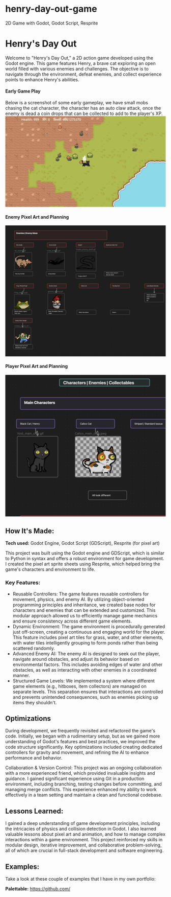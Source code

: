 # henry-day-out-game
2D Game with Godot, Godot Script, Resprite

# Henry's Day Out
Welcome to "Henry's Day Out," a 2D action game developed using the Godot engine. This game features Henry, a brave cat exploring an open world filled with various enemies and challenges. The objective is to navigate through the environment, defeat enemies, and collect experience points to enhance Henry's abilities.

#### Early Game Play
Below is a screenshot of some early gameplay, we have small mobs chasing the cat character, the character has an auto claw attack, once the enemy is dead a coin drops that can be collected to add to the player's XP.
![img of gameplay](https://github.com/StewedDownSteve/henry-day-out-game/blob/main/HDO-gameplay-early-SH.png)
#### Enemy Pixel Art and Planning
![Game Enemy Art](https://github.com/StewedDownSteve/henry-day-out-game/blob/main/henry-game-art1.png)
#### Player Pixel Art and Planning
![Game Character Art](https://github.com/StewedDownSteve/henry-day-out-game/blob/main/henry-game-art2.png)

## How It's Made:

**Tech used:** Godot Engine, Godot Script (GDScript), Resprite (for pixel art)

This project was built using the Godot engine and GDScript, which is similar to Python in syntax and offers a robust environment for game development. I created the pixel art sprite sheets using Resprite, which helped bring the game's characters and environment to life.

### Key Features:
- Reusable Controllers: The game features reusable controllers for movement, physics, and enemy AI. By utilizing object-oriented programming principles and inheritance, we created base nodes for characters and enemies that can be extended and customized. This modular approach allowed us to efficiently manage game mechanics and ensure consistency across different     game elements.
- Dynamic Environment: The game environment is procedurally generated just off-screen, creating a continuous and engaging world for the player. This feature includes pixel art tiles for grass, water, and other elements, with water tiles intelligently grouping to form ponds rather than being scattered randomly.
- Advanced Enemy AI: The enemy AI is designed to seek out the player, navigate around obstacles, and adjust its behavior based on environmental factors. This includes avoiding edges of water and other obstacles, as well as interacting with other enemies in a coordinated manner.
- Structured Game Levels: We implemented a system where different game elements (e.g., hitboxes, item collectors) are managed on separate levels. This separation ensures that interactions are controlled and prevents unintended consequences, such as enemies picking up items they shouldn't.


## Optimizations
During development, we frequently revisited and refactored the game's code. Initially, we began with a rudimentary setup, but as we gained more understanding of Godot's features and best practices, we improved the code structure significantly. Key optimizations included creating dedicated controllers for gravity and movement, and refining the AI to enhance performance and behavior.

Collaboration & Version Control: This project was an ongoing collaboration with a more experienced friend, which provided invaluable insights and guidance. I gained significant experience using Git in a production environment, including branching, testing changes before committing, and managing merge conflicts. This experience enhanced my ability to work effectively in a team setting and maintain a clean and functional codebase.


## Lessons Learned:

I gained a deep understanding of game development principles, including the intricacies of physics and collision detection in Godot. I also learned valuable lessons about pixel art and animation, and how to manage complex interactions within a game environment. This project reinforced my skills in modular design, iterative improvement, and collaborative problem-solving, all of which are crucial in full-stack development and software engineering.

## Examples:
Take a look at these couple of examples that I have in my own portfolio:

**Palettable:** https://github.com/
